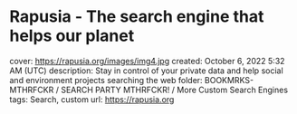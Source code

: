# Rapusia - The search engine that helps our planet

cover: https://rapusia.org/images/img4.jpg
created: October 6, 2022 5:32 AM (UTC)
description: Stay in control of your private data and help social and environment projects searching the web
folder: BOOKMRKS-MTHRFCKR / SEARCH PARTY MTHRFCKR! / More Custom Search Engines
tags: Search, custom
url: https://rapusia.org